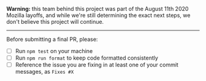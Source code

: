 **Warning:** this team behind this project was part of the August 11th 2020 Mozilla layoffs, and while we're still determining the exact next steps, we don't believe this project will continue.

----

Before submitting a final PR, please:

- [ ] Run `npm test` on your machine
- [ ] Run `npm run format` to keep code formatted consistently
- [ ] Reference the issue you are fixing in at least one of your commit messages, as `Fixes #X`
